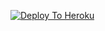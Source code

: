 [![Deploy To Heroku](https://www.herokucdn.com/deploy/button.svg)](https://heroku.com/deploy?template=https://github.com/rahulzxxm/bsdkwale)
